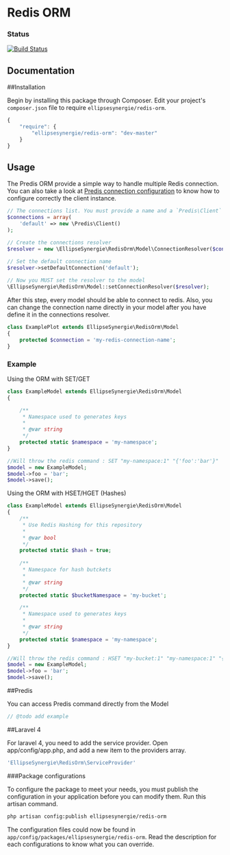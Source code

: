 # Redis ORM

### Status

[![Build Status](https://travis-ci.org/ellipsesynergie/redis-orm.png?branch=master)](https://travis-ci.org/ellipsesynergie/redis-orm)

## Documentation

##Installation

Begin by installing this package through Composer. Edit your project's `composer.json` file to require `ellipsesynergie/redis-orm`.

```javascript
{
    "require": {
        "ellipsesynergie/redis-orm": "dev-master"
    }
}
```

## Usage
The Predis ORM provide a simple way  to handle multiple Redis connection. You can also take a look at [Predis connection configuration](https://github.com/nrk/predis#connecting-to-redis "Connection to Redis") to know how to configure correctly the client instance.

```php
// The connections list. You must provide a name and a `Predis\Client` object.
$connections = array(
	'default' => new \Predis\Client()
);

// Create the connections resolver
$resolver = new \EllipseSynergie\RedisOrm\Model\ConnectionResolver($connections);

// Set the default connection name
$resolver->setDefaultConnection('default');
		
// Now you MUST set the resolver to the model
\EllipseSynergie\RedisOrm\Model::setConnectionResolver($resolver);
```

After this step, every model should be able to connect to redis. Also, you can change the connection name directly in your model after you have define it in the connections resolver.

```php
class ExamplePlot extends EllipseSynergie\RedisOrm\Model 
{
	protected $connection = 'my-redis-connection-name';
}
```

### Example
Using the ORM with SET/GET

```php
class ExampleModel extends EllipseSynergie\RedisOrm\Model 
{

	/**
	 * Namespace used to generates keys
	 *
	 * @var string
	 */
	protected static $namespace = 'my-namespace';
}

//Will throw the redis command : SET "my-namespace:1" "{'foo':'bar'}"
$model = new ExampleModel;
$model->foo = 'bar';
$model->save();
```
Using the ORM with HSET/HGET (Hashes)

```php
class ExampleModel extends EllipseSynergie\RedisOrm\Model 
{
	/**
	 * Use Redis Hashing for this repository
	 *
	 * @var bool
	 */
	protected static $hash = true;
	
	/**
	 * Namespace for hash butckets
	 *
	 * @var string
	 */
	protected static $bucketNamespace = 'my-bucket';

	/**
	 * Namespace used to generates keys
	 *
	 * @var string
	 */
	protected static $namespace = 'my-namespace';
}

//Will throw the redis command : HSET "my-bucket:1" "my-namespace:1" "{'foo':'bar'}"
$model = new ExampleModel;
$model->foo = 'bar';
$model->save();
```

##Predis

You can access Predis command directly from the Model

```php
// @todo add example
```

##Laravel 4

For laravel 4, you need to add the service provider. Open app/config/app.php, and add a new item to the providers array.

```php
'EllipseSynergie\RedisOrm\ServiceProvider'
```

###Package configurations

To configure the package to meet your needs, you must publish the configuration in your application before you can modify them. Run this artisan command.

```bash
php artisan config:publish ellipsesynergie/redis-orm
```

The configuration files could now be found in `app/config/packages/ellipsesynergie/redis-orm`. Read the description for each configurations to know what you can override.